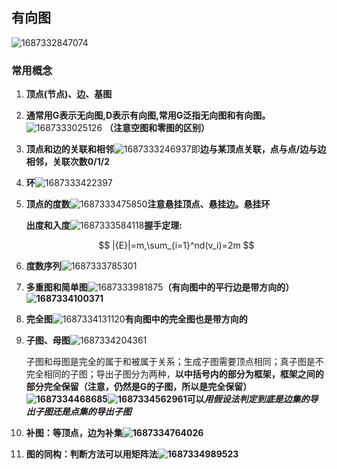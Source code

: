 ## 有向图

![1687332847074](image/图论/1687332847074.png)

### 常用概念

1. **顶点(节点)、边、基图**
2. **通常用G表示无向图,D表示有向图,常用G泛指无向图和有向图。**![1687333025126](https://file+.vscode-resource.vscode-cdn.net/d%3A/MiCloud/mass/Outlines/%E7%A6%BB%E6%95%A3%E6%95%B0%E5%AD%A6/image/%E5%9B%BE%E8%AE%BA/1687333025126.png)                                       **（注意空图和零图的区别）**
3. **顶点和边的关联和相邻**![1687333246937](image/图论/1687333246937.png)即**边与某顶点关联，点与点/边与边相邻，关联次数0/1/2**
4. **环**![1687333422397](image/图论/1687333422397.png)
5. **顶点的度数**![1687333475850](image/图论/1687333475850.png)**注意悬挂顶点、悬挂边。悬挂环**

   **出度和入度**![1687333584118](image/图论/1687333584118.png)**握手定理:**

   $$
   |{E}|=m,\sum_{i=1}^nd(v_i)=2m
   $$
6. **度数序列**![1687333785301](image/图论/1687333785301.png)
7. **多重图和简单图**![1687333981875](image/图论/1687333981875.png)**（有向图中的平行边是带方向的）![1687334100371](image/图论/1687334100371.png)**
8. **完全图**![1687334131120](image/图论/1687334131120.png)**有向图中的完全图也是带方向的**
9. **子图、母图**![1687334204361](image/图论/1687334204361.png)

   子图和母图是完全的属于和被属于关系；生成子图需要顶点相同；真子图是不完全相同的子图；导出子图分为两种，**以中括号内的部分为框架，框架之间的部分完全保留（注意，仍然是G的子图，所以是完全保留）![1687334468685](image/图论/1687334468685.png)![1687334562961](image/图论/1687334562961.png)可以*****用假设法判定到底是边集的导出子图还是点集的导出子图***
10. **补图：等顶点，边为补集![1687334764026](image/图论/1687334764026.png)**
11. **图的同构：判断方法可以用矩阵法![1687334989523](image/图论/1687334989523.png)**
